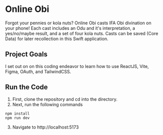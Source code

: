 # Online Obi

Forgot your pennies or kola nuts? Online Obi casts IFA Obi divination on your phone! Each cast includes an Odu and it's interpretation, a yes/no/maybe result, and a set of four kola nuts. Casts can be saved (Core Data) for later recollection in this Swift application.

## Project Goals

I set out on on this coding endeavor to learn how to use ReactJS, Vite, Figma, OAuth, and TailwindCSS.

## Run the Code

1. First, clone the repository and cd into the directory.
2. Next, run the following commands

```
npm install
npm run dev
```

3. Navigate to http://localhost:5173
